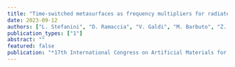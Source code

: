 ```yaml
---
title: "Time-switched metasurfaces as frequency multipliers for radiated modes"
date: 2023-09-12
authors: ["L. Stefanini", "D. Ramaccia", "V. Galdi", "M. Barbuto", "Z. Hamzavi-Zarghani", "M. Longhi", "A. Monti", "S. Vellucci", "A. Toscano", "F. Bilotti"]
publication_types: ["1"]
abstract: ""
featured: false
publication: "*17th International Congress on Artificial Materials for Novel Wave Phenomena (METAMATERIALS)*"
---
```

